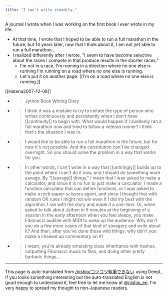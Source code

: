 ```yaml
---
title: "I can't write steadily."
---
```


A journal I wrote when I was working on the first book I ever wrote in my life.
- At that time, I wrote that I hoped to be able to run a full marathon in the future, but 14 years later, now that I think about it, I am not yet able to run a full marathon...
- I realized differently after I wrote, "I seem to have become selective about the races I compete in that produce results in the shorter races."
    - I'm not in a race, I'm running in a direction where no one else is running I'm running on a road where no one else is running.
    - Let's put it on another page: [[I'm on a road where no one else is running.]]

[[Hatena2007-12-08]]
- > Jython Book Writing Diary
- >  I think it was a mistake to try to imitate the type of person who writes continuously and persistently when I don't have [[continuity]] to begin with. What would happen if I suddenly ran a full marathon now and tried to follow a veteran runner? I think that's the situation I was in.
- >  I would like to be able to run a full marathon in the future, but for now it's not possible. And the constitution can't be changed overnight. So you should solve the problem in a way that works for you.
- >  In other words, I can't write in a way that [[untiringly]] builds up to the point where I can't do it now, and I should do something more savage. By "[[savage]] things," I mean that I was asked to make a calculator, and since it is no fun to just make a calculator, I made a function calculator that can define functions, or I was asked to make a rock-paper-scissors agent, and since I thought that with random OK rules I might not win even if I did my best with the algorithm, I ran with the story and made it a one-liner. Or, when asked to talk about Jython in 5 minutes at the beginning of a session in the early afternoon when you feel sleepy, you make Fibonacci audible with MIDI to wake up the audience. Why don't you do a few more cases of that kind of savagery and write about it? And then, after you've done those wild things, why don't you make a chewed up commentary on it?
- >  I mean, you're already emulating class inheritance with hashes, outputting Fibonacci music to files, and doing other pretty barbaric things...

---
This page is auto-translated from [/nishio/コツコツ執筆できない](https://scrapbox.io/nishio/コツコツ執筆できない) using DeepL. If you looks something interesting but the auto-translated English is not good enough to understand it, feel free to let me know at [@nishio_en](https://twitter.com/nishio_en). I'm very happy to spread my thought to non-Japanese readers.